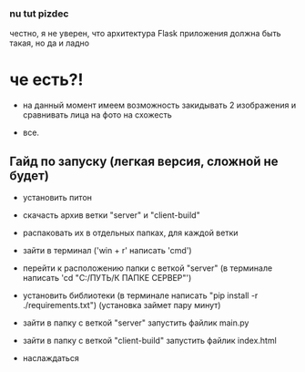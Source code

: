 ### nu tut pizdec

честно, я не уверен, что архитектура Flask приложения должна быть такая, но да и ладно


# че есть?!

- на данный момент имеем возможность закидывать 2 изображения и сравнивать лица на фото на схожесть

- все.












## Гайд по запуску (легкая версия, сложной не будет)

- установить питон

- скачасть архив ветки "server" и "client-build"

- распаковать их в отдельных папках, для каждой ветки

- зайти в терминал ('win + r' написать 'cmd')

- перейти к расположению папки с веткой "server" (в терминале написать 'cd "C:/ПУТЬ/К ПАПКЕ СЕРВЕР"')

- установить библиотеки (в терминале написать "pip install -r ./requirements.txt") (установка займет пару минут)

- зайти в папку с веткой "server" запустить файлик main.py

- зайти в папку с веткой "client-build" запустить файлик index.html

- наслаждаться
